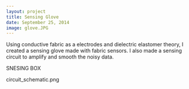 ```yaml
---
layout: project
title: Sensing Glove
date: September 25, 2014
image: glove.JPG
---
```


Using conductive fabric as a electrodes and dielectric elastomer theory, I created a sensing glove made with fabric sensors. I also made a sensing circuit to amplify and smooth the noisy data. 

SNESING BOX

circuit_schematic.png